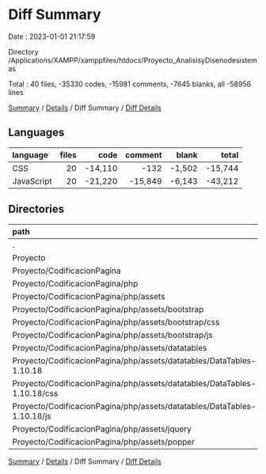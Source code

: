 # Diff Summary

Date : 2023-01-01 21:17:59

Directory /Applications/XAMPP/xamppfiles/htdocs/Proyecto_AnalisisyDisenodesistemas

Total : 40 files,  -35330 codes, -15981 comments, -7645 blanks, all -58956 lines

[Summary](results.md) / [Details](details.md) / Diff Summary / [Diff Details](diff-details.md)

## Languages
| language | files | code | comment | blank | total |
| :--- | ---: | ---: | ---: | ---: | ---: |
| CSS | 20 | -14,110 | -132 | -1,502 | -15,744 |
| JavaScript | 20 | -21,220 | -15,849 | -6,143 | -43,212 |

## Directories
| path | files | code | comment | blank | total |
| :--- | ---: | ---: | ---: | ---: | ---: |
| . | 40 | -35,330 | -15,981 | -7,645 | -58,956 |
| Proyecto | 40 | -35,330 | -15,981 | -7,645 | -58,956 |
| Proyecto/CodificacionPagina | 40 | -35,330 | -15,981 | -7,645 | -58,956 |
| Proyecto/CodificacionPagina/php | 40 | -35,330 | -15,981 | -7,645 | -58,956 |
| Proyecto/CodificacionPagina/php/assets | 40 | -35,330 | -15,981 | -7,645 | -58,956 |
| Proyecto/CodificacionPagina/php/assets/bootstrap | 10 | -19,883 | -1,710 | -3,437 | -25,030 |
| Proyecto/CodificacionPagina/php/assets/bootstrap/css | 6 | -12,464 | -41 | -1,442 | -13,947 |
| Proyecto/CodificacionPagina/php/assets/bootstrap/js | 4 | -7,419 | -1,669 | -1,995 | -11,083 |
| Proyecto/CodificacionPagina/php/assets/datatables | 28 | -15,445 | -14,266 | -4,206 | -33,917 |
| Proyecto/CodificacionPagina/php/assets/datatables/DataTables-1.10.18 | 24 | -8,618 | -7,203 | -2,171 | -17,992 |
| Proyecto/CodificacionPagina/php/assets/datatables/DataTables-1.10.18/css | 12 | -1,448 | -69 | -43 | -1,560 |
| Proyecto/CodificacionPagina/php/assets/datatables/DataTables-1.10.18/js | 12 | -7,170 | -7,134 | -2,128 | -16,432 |
| Proyecto/CodificacionPagina/php/assets/jquery | 1 | -1 | -1 | -1 | -3 |
| Proyecto/CodificacionPagina/php/assets/popper | 1 | -1 | -4 | -1 | -6 |

[Summary](results.md) / [Details](details.md) / Diff Summary / [Diff Details](diff-details.md)
